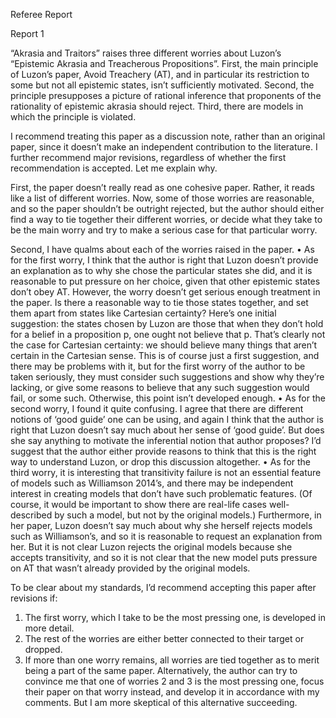 Referee Report

Report 1

“Akrasia and Traitors” raises three different worries about Luzon’s “Epistemic Akrasia and Treacherous Propositions”. First, the main principle of Luzon’s paper, Avoid Treachery (AT), and in particular its restriction to some but not all epistemic states, isn’t sufficiently motivated. Second, the principle presupposes a picture of rational inference that proponents of the rationality of epistemic akrasia should reject. Third, there are models in which the principle is violated.

I recommend treating this paper as a discussion note, rather than an original paper, since it doesn’t make an independent contribution to the literature. I further recommend major revisions, regardless of whether the first recommendation is accepted. Let me explain why.

First, the paper doesn’t really read as one cohesive paper. Rather, it reads like a list of different worries. Now, some of those worries are reasonable, and so the paper shouldn’t be outright rejected, but the author should either find a way to tie together their different worries, or decide what they take to be the main worry and try to make a serious case for that particular worry.

Second, I have qualms about each of the worries raised in the paper.
•	As for the first worry, I think that the author is right that Luzon doesn’t provide an explanation as to why she chose the particular states she did, and it is reasonable to put pressure on her choice, given that other epistemic states don’t obey AT. However, the worry doesn’t get serious enough treatment in the paper. Is there a reasonable way to tie those states together, and set them apart from states like Cartesian certainty? Here’s one initial suggestion: the states chosen by Luzon are those that when they don’t hold for a belief in a proposition p, one ought not believe that p. That’s clearly not the case for Cartesian certainty: we should believe many things that aren’t certain in the Cartesian sense. This is of course just a first suggestion, and there may be problems with it, but for the first worry of the author to be taken seriously, they must consider such suggestions and show why they’re lacking, or give some reasons to believe that any such suggestion would fail, or some such. Otherwise, this point isn’t developed enough.
•	As for the second worry, I found it quite confusing. I agree that there are different notions of ‘good guide’ one can be using, and again I think that the author is right that Luzon doesn’t say much about her sense of ‘good guide’. But does she say anything to motivate the inferential notion that author proposes? I’d suggest that the author either provide reasons to think that this is the right way to understand Luzon, or drop this discussion altogether.
•	As for the third worry, it is interesting that transitivity failure is not an essential feature of models such as Williamson 2014’s, and there may be independent interest in creating models that don’t have such problematic features. (Of course, it would be important to show there are real-life cases well-described by such a model, but not by the original models.) Furthermore, in her paper, Luzon doesn’t say much about why she herself rejects models such as Williamson’s, and so it is reasonable to request an explanation from her. But it is not clear Luzon rejects the original models because she accepts transitivity, and so it is not clear that the new model puts pressure on AT that wasn’t already provided by the original models.

To be clear about my standards, I’d recommend accepting this paper after revisions if:
1.	The first worry, which I take to be the most pressing one, is developed in more detail.
2.	The rest of the worries are either better connected to their target or dropped.
3.	If more than one worry remains, all worries are tied together as to merit being a part of the same paper.
Alternatively, the author can try to convince me that one of worries 2 and 3 is the most pressing one, focus their paper on that worry instead, and develop it in accordance with my comments. But I am more skeptical of this alternative succeeding.
